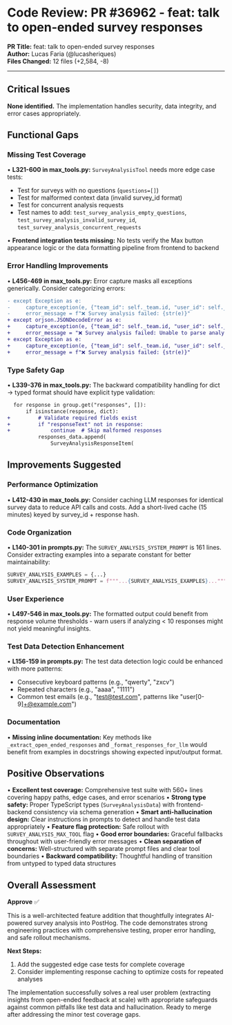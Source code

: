 # Code Review: PR #36962 - feat: talk to open-ended survey responses

**PR Title:** feat: talk to open-ended survey responses  
**Author:** Lucas Faria (@lucasheriques)  
**Files Changed:** 12 files (+2,584, -8)

---

## Critical Issues

**None identified.** The implementation handles security, data integrity, and error cases appropriately.

## Functional Gaps

### Missing Test Coverage
• **L321-600 in max_tools.py:** `SurveyAnalysisTool` needs more edge case tests:
  - Test for surveys with no questions (`questions=[]`)
  - Test for malformed context data (invalid survey_id format)
  - Test for concurrent analysis requests
  - Test names to add: `test_survey_analysis_empty_questions`, `test_survey_analysis_invalid_survey_id`, `test_survey_analysis_concurrent_requests`

• **Frontend integration tests missing:** No tests verify the Max button appearance logic or the data formatting pipeline from frontend to backend

### Error Handling Improvements
• **L456-469 in max_tools.py:** Error capture masks all exceptions generically. Consider categorizing errors:

```diff
- except Exception as e:
-     capture_exception(e, {"team_id": self._team.id, "user_id": self._user.id})
-     error_message = f"❌ Survey analysis failed: {str(e)}"
+ except orjson.JSONDecodeError as e:
+     capture_exception(e, {"team_id": self._team.id, "user_id": self._user.id, "error_type": "json_parse"})
+     error_message = "❌ Survey analysis failed: Unable to parse analysis results"
+ except Exception as e:
+     capture_exception(e, {"team_id": self._team.id, "user_id": self._user.id, "error_type": "unknown"})
+     error_message = f"❌ Survey analysis failed: {str(e)}"
```

### Type Safety Gap
• **L339-376 in max_tools.py:** The backward compatibility handling for dict → typed format should have explicit type validation:

```diff
  for response in group.get("responses", []):
      if isinstance(response, dict):
+         # Validate required fields exist
+         if "responseText" not in response:
+             continue  # Skip malformed responses
          responses_data.append(
              SurveyAnalysisResponseItem(
```

## Improvements Suggested

### Performance Optimization
• **L412-430 in max_tools.py:** Consider caching LLM responses for identical survey data to reduce API calls and costs. Add a short-lived cache (15 minutes) keyed by survey_id + response hash.

### Code Organization
• **L140-301 in prompts.py:** The `SURVEY_ANALYSIS_SYSTEM_PROMPT` is 161 lines. Consider extracting examples into a separate constant for better maintainability:

```python
SURVEY_ANALYSIS_EXAMPLES = {...}
SURVEY_ANALYSIS_SYSTEM_PROMPT = f"""...{SURVEY_ANALYSIS_EXAMPLES}..."""
```

### User Experience
• **L497-546 in max_tools.py:** The formatted output could benefit from response volume thresholds - warn users if analyzing < 10 responses might not yield meaningful insights.

### Test Data Detection Enhancement
• **L156-159 in prompts.py:** The test data detection logic could be enhanced with more patterns:
  - Consecutive keyboard patterns (e.g., "qwerty", "zxcv")
  - Repeated characters (e.g., "aaaa", "1111")
  - Common test emails (e.g., "test@test.com", patterns like "user[0-9]+@example.com")

### Documentation
• **Missing inline documentation:** Key methods like `_extract_open_ended_responses` and `_format_responses_for_llm` would benefit from examples in docstrings showing expected input/output format.

## Positive Observations

• **Excellent test coverage:** Comprehensive test suite with 560+ lines covering happy paths, edge cases, and error scenarios
• **Strong type safety:** Proper TypeScript types (`SurveyAnalysisData`) with frontend-backend consistency via schema generation
• **Smart anti-hallucination design:** Clear instructions in prompts to detect and handle test data appropriately
• **Feature flag protection:** Safe rollout with `SURVEY_ANALYSIS_MAX_TOOL` flag
• **Good error boundaries:** Graceful fallbacks throughout with user-friendly error messages
• **Clean separation of concerns:** Well-structured with separate prompt files and clear tool boundaries
• **Backward compatibility:** Thoughtful handling of transition from untyped to typed data structures

## Overall Assessment

**Approve** ✅

This is a well-architected feature addition that thoughtfully integrates AI-powered survey analysis into PostHog. The code demonstrates strong engineering practices with comprehensive testing, proper error handling, and safe rollout mechanisms.

**Next Steps:**
1. Add the suggested edge case tests for complete coverage
2. Consider implementing response caching to optimize costs for repeated analyses

The implementation successfully solves a real user problem (extracting insights from open-ended feedback at scale) with appropriate safeguards against common pitfalls like test data and hallucination. Ready to merge after addressing the minor test coverage gaps.
